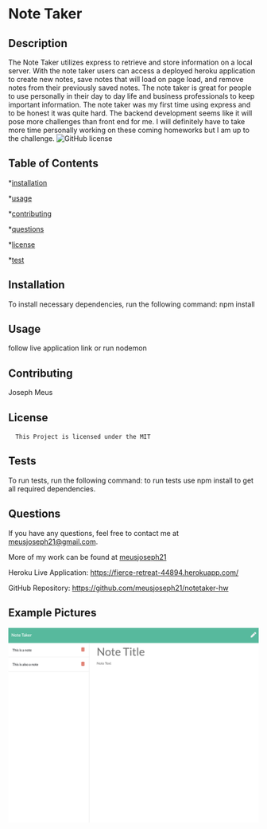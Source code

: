 # Note Taker

  ## Description

  The Note Taker utilizes express to retrieve and store information on a local server. With the note taker users can access a deployed heroku application to create new notes, save notes that will load on page load, and remove notes from their previously saved notes. The note taker is great for people to use personally in their day to day life and business professionals to keep important information. The note taker was my first time using express and to be honest it was quite hard. The backend development seems like it will pose more challenges than front end for me. I will definitely have to take more time personally working on these coming homeworks but I am up to the challenge.
  ![GitHub license](https://img.shields.io/badge/license-MIT-blue.svg)

  ## Table of Contents

  *[installation](#installation)

  *[usage](#usage)

  *[contributing](#contributing)

  *[questions](#questions)

  *[license](#license)

  *[test](#test)

  ## Installation

  To install necessary dependencies, run the following command: npm install

  ## Usage

  follow live application link or run nodemon 

  ## Contributing 
  Joseph Meus

  ## License
    
      This Project is licensed under the MIT

  ## Tests 

  To run tests, run the following command:
   to run tests use npm install to get all required dependencies. 

  ## Questions 

  If you have any questions, feel free to contact me at meusjoseph21@gmail.com. 

  More of my work can be found at [meusjoseph21](https://github/com/meusjoseph21)

  Heroku Live Application: https://fierce-retreat-44894.herokuapp.com/

  GitHub Repository: https://github.com/meusjoseph21/notetaker-hw


  ## Example Pictures

  <img src = "./public/assets/images/example.jpg" alt = "example"> 

